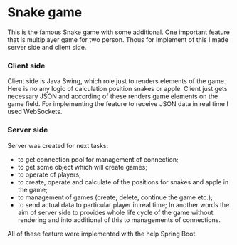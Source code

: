 # Snake game
This is the famous Snake game with some additional.
One important feature that is multiplayer game for two person. Thous for implement of this I made server side and client side. 

### Client side
Client side is Java Swing, which role just to renders elements of the game. Here is no any logic of calculation position snakes or apple. 
Client just gets necessary JSON and according of these renders game elements on the game field. 
For implementing the feature to receive JSON data in real time I used WebSockets.

### Server side
Server was created for next tasks:
  - to get connection pool for management of connection;
  - to get some object which will create games;
  - to operate of players;
  -  to create, operate and calculate of the positions for snakes and apple in the game;
  - to management of games (create, delete, continue the game etc.);
  - to send actual data to particular player in real time;
In another words the aim of server side to provides whole life cycle of the game without rendering and into additional of this to managements of connections.

All of these feature were implemented with the help Spring Boot.
